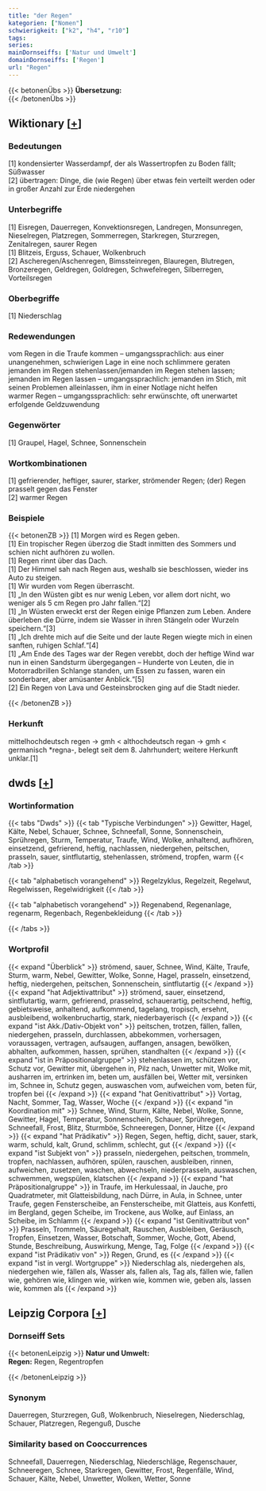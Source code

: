 ```yaml
---
title: "der Regen"
kategorien: ["Nomen"]
schwierigkeit: ["k2", "h4", "r10"]
tags:
series:
mainDornseiffs: ['Natur und Umwelt']
domainDornseiffs: ['Regen']
url: "Regen"
---
```


{{< betonenÜbs >}}
**Übersetzung:**  
{{< /betonenÜbs >}}

## Wiktionary [[+](https://de.wiktionary.org/wiki/Regen)]

### Bedeutungen
[1] kondensierter Wasserdampf, der als Wassertropfen zu Boden fällt; Süßwasser  
[2] übertragen: Dinge, die (wie Regen) über etwas fein verteilt werden oder in großer Anzahl zur Erde niedergehen  

### Unterbegriffe
[1] Eisregen, Dauerregen, Konvektionsregen, Landregen, Monsunregen, Nieselregen, Platzregen, Sommerregen, Starkregen, Sturzregen, Zenitalregen, saurer Regen  
[1] Blitzeis, Erguss, Schauer, Wolkenbruch  
[2] Ascheregen/Aschenregen, Bimssteinregen, Blauregen, Blutregen, Bronzeregen, Geldregen, Goldregen, Schwefelregen, Silberregen, Vorteilsregen  

### Oberbegriffe
[1] Niederschlag  

### Redewendungen
vom Regen in die Traufe kommen – umgangssprachlich: aus einer unangenehmen, schwierigen Lage in eine noch schlimmere geraten  
jemanden im Regen stehenlassen/jemanden im Regen stehen lassen; jemanden im Regen lassen – umgangssprachlich: jemanden im Stich, mit seinen Problemen alleinlassen, ihm in einer Notlage nicht helfen  
warmer Regen – umgangssprachlich: sehr erwünschte, oft unerwartet erfolgende Geldzuwendung  

### Gegenwörter
[1] Graupel, Hagel, Schnee, Sonnenschein  

### Wortkombinationen
[1] gefrierender, heftiger, saurer, starker, strömender Regen; (der) Regen prasselt gegen das Fenster  
[2] warmer Regen  

### Beispiele
{{< betonenZB >}}
[1] Morgen wird es Regen geben.  
[1] Ein tropischer Regen überzog die Stadt inmitten des Sommers und schien nicht aufhören zu wollen.  
[1] Regen rinnt über das Dach.  
[1] Der Himmel sah nach Regen aus, weshalb sie beschlossen, wieder ins Auto zu steigen.  
[1] Wir wurden vom Regen überrascht.  
[1] „In den Wüsten gibt es nur wenig Leben, vor allem dort nicht, wo weniger als 5 cm Regen pro Jahr fallen.“[2]  
[1] „In Wüsten erweckt erst der Regen einige Pflanzen zum Leben. Andere überleben die Dürre, indem sie Wasser in ihren Stängeln oder Wurzeln speichern.“[3]  
[1] „Ich drehte mich auf die Seite und der laute Regen wiegte mich in einen sanften, ruhigen Schlaf.“[4]  
[1] „Am Ende des Tages war der Regen verebbt, doch der heftige Wind war nun in einen Sandsturm übergegangen – Hunderte von Leuten, die in Motorradbrillen Schlange standen, um Essen zu fassen, waren ein sonderbarer, aber amüsanter Anblick.“[5]  
[2] Ein Regen von Lava und Gesteinsbrocken ging auf die Stadt nieder.  

{{< /betonenZB >}}
### Herkunft
mittelhochdeutsch regen → gmh < althochdeutsch regan → gmh < germanisch *regna-, belegt seit dem 8. Jahrhundert; weitere Herkunft unklar.[1]  



## dwds [[+](https://www.dwds.de/wb/Regen)]

### Wortinformation
{{< tabs "Dwds" >}}
{{< tab "Typische Verbindungen" >}}
Gewitter, Hagel, Kälte, Nebel, Schauer, Schnee, Schneefall, Sonne, Sonnenschein, Sprühregen, Sturm, Temperatur, Traufe, Wind, Wolke, anhaltend, aufhören, einsetzend, gefrierend, heftig, nachlassen, niedergehen, peitschen, prasseln, sauer, sintflutartig, stehenlassen, strömend, tropfen, warm
{{< /tab >}}

{{< tab "alphabetisch vorangehend" >}}
Regelzyklus, Regelzeit, Regelwut, Regelwissen, Regelwidrigkeit
{{< /tab >}}

{{< tab "alphabetisch vorangehend" >}}
Regenabend, Regenanlage, regenarm, Regenbach, Regenbekleidung
{{< /tab >}}

{{< /tabs >}}

### Wortprofil
{{< expand "Überblick" >}} strömend, sauer, Schnee, Wind, Kälte, Traufe, Sturm, warm, Nebel, Gewitter, Wolke, Sonne, Hagel, prasseln, einsetzend, heftig, niedergehen, peitschen, Sonnenschein, sintflutartig {{< /expand >}}
{{< expand "hat Adjektivattribut" >}} strömend, sauer, einsetzend, sintflutartig, warm, gefrierend, prasselnd, schauerartig, peitschend, heftig, gebietsweise, anhaltend, aufkommend, tagelang, tropisch, ersehnt, ausbleibend, wolkenbruchartig, stark, niederbayerisch {{< /expand >}}
{{< expand "ist Akk./Dativ-Objekt von" >}} peitschen, trotzen, fällen, fallen, niedergehen, prasseln, durchlassen, abbekommen, vorhersagen, voraussagen, vertragen, aufsaugen, auffangen, ansagen, bewölken, abhalten, aufkommen, hassen, sprühen, standhalten {{< /expand >}}
{{< expand "ist in Präpositionalgruppe" >}} stehenlassen im, schützen vor, Schutz vor, Gewitter mit, übergehen in, Pilz nach, Unwetter mit, Wolke mit, ausharren im, ertrinken im, beten um, ausfällen bei, Wetter mit, versinken im, Schnee in, Schutz gegen, auswaschen vom, aufweichen vom, beten für, tropfen bei {{< /expand >}}
{{< expand "hat Genitivattribut" >}} Vortag, Nacht, Sommer, Tag, Wasser, Woche {{< /expand >}}
{{< expand "in Koordination mit" >}} Schnee, Wind, Sturm, Kälte, Nebel, Wolke, Sonne, Gewitter, Hagel, Temperatur, Sonnenschein, Schauer, Sprühregen, Schneefall, Frost, Blitz, Sturmböe, Schneeregen, Donner, Hitze {{< /expand >}}
{{< expand "hat Prädikativ" >}} Regen, Segen, heftig, dicht, sauer, stark, warm, schuld, kalt, Grund, schlimm, schlecht, gut {{< /expand >}}
{{< expand "ist Subjekt von" >}} prasseln, niedergehen, peitschen, trommeln, tropfen, nachlassen, aufhören, spülen, rauschen, ausbleiben, rinnen, aufweichen, zusetzen, waschen, abwechseln, niederprasseln, auswaschen, schwemmen, wegspülen, klatschen {{< /expand >}}
{{< expand "hat Präpositionalgruppe" >}} in Traufe, im Herkulessaal, in Jauche, pro Quadratmeter, mit Glatteisbildung, nach Dürre, in Aula, in Schnee, unter Traufe, gegen Fensterscheibe, an Fensterscheibe, mit Glatteis, aus Konfetti, im Bergland, gegen Scheibe, im Trockene, aus Wolke, auf Einlass, an Scheibe, im Schlamm {{< /expand >}}
{{< expand "ist Genitivattribut von" >}} Prasseln, Trommeln, Säuregehalt, Rauschen, Ausbleiben, Geräusch, Tropfen, Einsetzen, Wasser, Botschaft, Sommer, Woche, Gott, Abend, Stunde, Beschreibung, Auswirkung, Menge, Tag, Folge {{< /expand >}}
{{< expand "ist Prädikativ von" >}} Regen, Grund, es {{< /expand >}}
{{< expand "ist in vergl. Wortgruppe" >}} Niederschlag als, niedergehen als, niedergehen wie, fällen als, Wasser als, fallen als, Tag als, fällen wie, fallen wie, gehören wie, klingen wie, wirken wie, kommen wie, geben als, lassen wie, kommen als {{< /expand >}}

## Leipzig Corpora [[+](https://corpora.uni-leipzig.de/en/res?word=Regen&corpusId=deu_newscrawl-public_2018)]

### Dornseiff Sets
{{< betonenLeipzig >}}
**Natur und Umwelt:**  
**Regen:** Regen, Regentropfen  

{{< /betonenLeipzig >}}

### Synonym
Dauerregen, Sturzregen, Guß, Wolkenbruch, Nieselregen, Niederschlag, Schauer, Platzregen, Regenguß, Dusche


### Similarity based on Cooccurrences
Schneefall, Dauerregen, Niederschlag, Niederschläge, Regenschauer, Schneeregen, Schnee, Starkregen, Gewitter, Frost, Regenfälle, Wind, Schauer, Kälte, Nebel, Unwetter, Wolken, Wetter, Sonne

